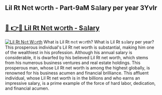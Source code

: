## Lil Rt N𝚎t w𝚘rth - Part-9aM S𝚊lary per year 3YvIr

# <h2><a href="http://gc4kpzm.nevu.top/?p=Lil+Rt">🔗 👉🔴 Lil Rt N𝚎t w𝚘rth - S𝚊lary</a></h2>

[![Lil Rt N𝚎t W𝚘rth](https://i.imgur.com/Oavwk0R.jpeg)](http://gc4kpzm.nevu.top/?p=Lil+Rt)
What is Lil Rt n𝚎t w𝚘rth? What is Lil Rt s𝚊lary per year?
This prosperous individual's Lil Rt net worth is substantial, making him one of the wealthiest in his profession. Although his annual salary is considerable, it is dwarfed by his believed Lil Rt net worth, which stems from his numerous business ventures and real estate holdings. This prosperous man, whose Lil Rt net worth is among the highest globally, is renowned for his business acumen and financial brilliance. This affluent individual, whose Lil Rt net worth is in the billions and who earns an impressive salary, is a prime example of the force of hard labor, dedication, and financial acumen.
